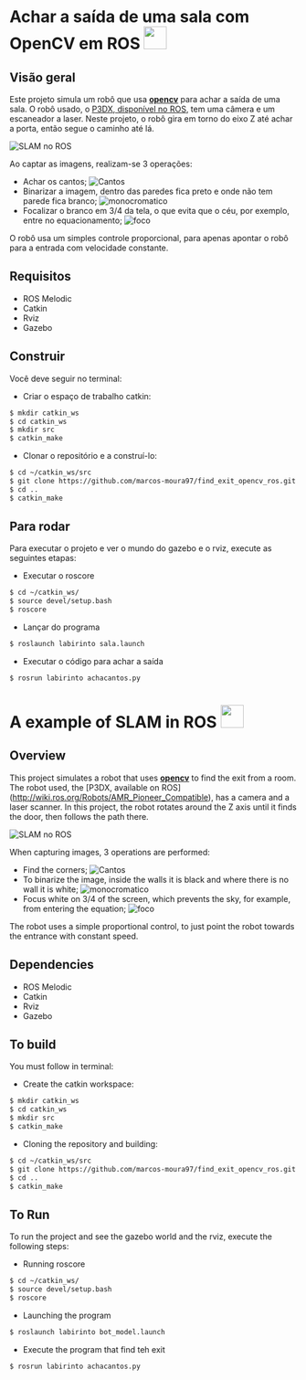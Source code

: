 # Achar a saída de uma sala com OpenCV em ROS <img src="https://encrypted-tbn0.gstatic.com/images?q=tbn%3AANd9GcQdgBEX9U3kDSvXtCVyDqfA1uIlomS8rwJQCw&usqp=CAU" width="40" />

## Visão geral

Este projeto simula um robô que usa **[opencv](https://pypi.org/project/opencv-python/)** para achar a saída de uma sala. O robô usado, o [P3DX, disponível no ROS](http://wiki.ros.org/Robots/AMR_Pioneer_Compatible), tem uma câmera e um escaneador a laser. 
Neste projeto, o robô gira em torno do eixo Z até achar a porta, então segue o caminho até lá.

![SLAM no ROS](/find_exit_opencv_ros/vista_cima.png  "vista_cima")

Ao captar as imagens, realizam-se 3 operações:

  - Achar os cantos;
  ![Cantos](/find_exit_opencv_ros/paredes.png  "paredes")
  - Binarizar a imagem, dentro das paredes fica preto e onde não tem parede fica branco;
  ![monocromatico](/find_exit_opencv_ros/parede_monocromatica.png  "parede_monocromatica")
  - Focalizar o branco em 3/4 da tela, o que evita que o céu, por exemplo, entre no equacionamento;
  ![foco](/find_exit_opencv_ros/seguir_linha.png  "rvi2")

O robô usa um simples controle proporcional, para apenas apontar o robô para a entrada com velocidade constante.


## Requisitos

  - ROS Melodic
  - Catkin
  - Rviz
  - Gazebo
  
## Construir

Você deve seguir no terminal:

- Criar o espaço de trabalho catkin:

``` sh
$ mkdir catkin_ws
$ cd catkin_ws
$ mkdir src
$ catkin_make
```

- Clonar o repositório e a construí-lo:

``` sh
$ cd ~/catkin_ws/src
$ git clone https://github.com/marcos-moura97/find_exit_opencv_ros.git
$ cd ..
$ catkin_make
```

## Para rodar

Para executar o projeto e ver o mundo do gazebo e o rviz, execute as seguintes etapas:



- Executar o roscore

``` sh
$ cd ~/catkin_ws/
$ source devel/setup.bash
$ roscore
```

- Lançar do programa

``` sh
$ roslaunch labirinto sala.launch
```

- Executar o código para achar a saída

``` sh
$ rosrun labirinto achacantos.py
```




# A example of SLAM in ROS <img src="https://www.championprofessional.com/wp-content/uploads/2015/07/en-icon.png" width="40" />

## Overview

This project simulates a robot that uses **[opencv](https://pypi.org/project/opencv-python/)** to find the exit from a room. The robot used, the [P3DX, available on ROS] (http://wiki.ros.org/Robots/AMR_Pioneer_Compatible), has a camera and a laser scanner.
In this project, the robot rotates around the Z axis until it finds the door, then follows the path there.

![SLAM no ROS](/find_exit_opencv_ros/vista_cima.png  "rvi2")

When capturing images, 3 operations are performed:

  - Find the corners;
  ![Cantos](/find_exit_opencv_ros/paredes.png  "rvi2")
  - To binarize the image, inside the walls it is black and where there is no wall it is white;
  ![monocromatico](/find_exit_opencv_ros/parede_monocromatica.png  "rvi2")
  - Focus white on 3/4 of the screen, which prevents the sky, for example, from entering the equation;
  ![foco](/find_exit_opencv_ros/seguir_linha.png  "rvi2")

The robot uses a simple proportional control, to just point the robot towards the entrance with constant speed.


## Dependencies

  - ROS Melodic
  - Catkin
  - Rviz
  - Gazebo
  
## To build

You must follow in terminal:

- Create the catkin workspace:

```sh
$ mkdir catkin_ws
$ cd catkin_ws
$ mkdir src
$ catkin_make
```

- Cloning the repository and building:

```sh
$ cd ~/catkin_ws/src
$ git clone https://github.com/marcos-moura97/find_exit_opencv_ros.git
$ cd ..
$ catkin_make
```

## To Run

To run the project and see the gazebo world and the rviz, execute the following steps:



- Running roscore

```sh
$ cd ~/catkin_ws/
$ source devel/setup.bash
$ roscore
```

- Launching the program

```sh
$ roslaunch labirinto bot_model.launch
```

- Execute the program that find teh exit
```sh
$ rosrun labirinto achacantos.py
```
